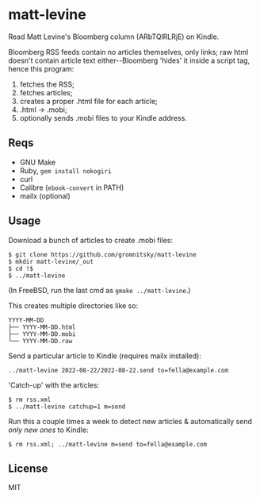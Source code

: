 # matt-levine

Read Matt Levine's Bloomberg column (ARbTQlRLRjE) on Kindle.

Bloomberg RSS feeds contain no articles themselves, only links; raw
html doesn't contain article text either--Bloomberg 'hides' it inside
a script tag, hence this program:

1. fetches the RSS;
2. fetches articles;
3. creates a proper .html file for each article;
4. .html -> .mobi;
5. optionally sends .mobi files to your Kindle address.

## Reqs

* GNU Make
* Ruby, `gem install nokogiri`
* curl
* Calibre (`ebook-convert` in PATH)
* mailx (optional)

## Usage

Download a bunch of articles to create .mobi files:

~~~
$ git clone https://github.com/gromnitsky/matt-levine
$ mkdir matt-levine/_out
$ cd !$
$ ../matt-levine
~~~

(In FreeBSD, run the last cmd as `gmake ../matt-levine`.)

This creates multiple directories like so:

~~~
YYYY-MM-DD
├── YYYY-MM-DD.html
├── YYYY-MM-DD.mobi
└── YYYY-MM-DD.raw
~~~

Send a particular article to Kindle (requires mailx installed):

    ../matt-levine 2022-08-22/2022-08-22.send to=fella@example.com

'Catch-up' with the articles:

    $ rm rss.xml
    $ ../matt-levine catchup=1 m=send

Run this a couple times a week to detect new articles & automatically
send *only new ones* to Kindle:

    $ rm rss.xml; ../matt-levine m=send to=fella@example.com

## License

MIT
